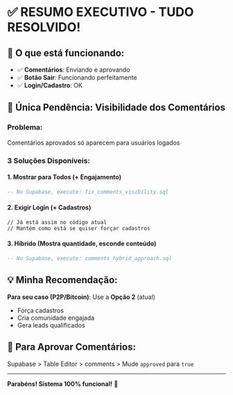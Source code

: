 # ✅ RESUMO EXECUTIVO - TUDO RESOLVIDO!

## 🎉 O que está funcionando:
- ✅ **Comentários**: Enviando e aprovando
- ✅ **Botão Sair**: Funcionando perfeitamente
- ✅ **Login/Cadastro**: OK

## 🔧 Única Pendência: Visibilidade dos Comentários

### Problema:
Comentários aprovados só aparecem para usuários logados

### 3 Soluções Disponíveis:

#### 1. **Mostrar para Todos** (+ Engajamento)
```sql
-- No Supabase, execute: fix_comments_visibility.sql
```

#### 2. **Exigir Login** (+ Cadastros)
```tsx
// Já está assim no código atual
// Mantém como está se quiser forçar cadastros
```

#### 3. **Híbrido** (Mostra quantidade, esconde conteúdo)
```sql
-- No Supabase, execute: comments_hybrid_approach.sql
```

## 💡 Minha Recomendação:

**Para seu caso (P2P/Bitcoin)**: Use a **Opção 2** (atual)
- Força cadastros
- Cria comunidade engajada
- Gera leads qualificados

## 📝 Para Aprovar Comentários:
Supabase > Table Editor > comments > Mude `approved` para `true`

---

**Parabéns! Sistema 100% funcional!** 🚀
